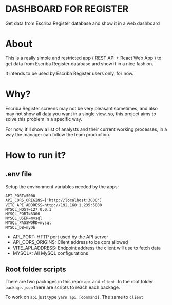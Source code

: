 # DASHBOARD FOR REGISTER

Get data from Escriba Register database and show it in a web dashboard

# About

This is a really simple and restricted app ( REST API + React Web App ) to get data from Escriba Register database and show it in a nice fashion.

It intends to be used by Escriba Register users only, for now.

# Why?

Escriba Register screens may not be very pleasant sometimes, and also may not show all data you want in a single view, so, this project aims to solve this problem in a specific way.

For now, it'll show a list of analysts and their current working processes, in a way the manager can follow the team production.

# How to run it?

## .env file

Setup the environment variables needed by the apps:

```env
API_PORT=5000
API_CORS_ORIGINS=['http://localhost:3000']
VITE_API_ADDRESS=http://192.168.1.235:5000
MYSQL_HOST=127.0.0.1
MYSQL_PORT=3306
MYSQL_USER=mysql
MYSQL_PASSWORD=mysql
MYSQL_DB=myDb
```

- API_PORT: HTTP port used by the API server
- API_CORS_ORIGINS: Client address to be cors allowed
- VITE_API_ADDRESS: Endpoint address the client will use to fetch data
- MYSQL\*: All MySQL configurations

## Root folder scripts

There are two packages in this repo: `api` and `client`. In the root folder `package.json` there are scripts to reach each package.

To work on `api` just type `yarn api [command]`. The same to `client`
